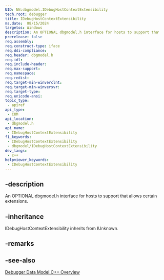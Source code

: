 ```yaml
---
UID: NN:dbgmodel.IDebugHostContextExtensibility
tech.root: debugger
title: IDebugHostContextExtensibility 
ms.date:  08/15/2024
targetos: Windows
description: An OPTIONAL dbgmodel.h interface for hosts to support that allows certain extensions.  
prerelease: false
req.assembly: 
req.construct-type: iface
req.ddi-compliance: 
req.header: dbgmodel.h
req.idl: 
req.include-header: 
req.max-support: 
req.namespace: 
req.redist: 
req.target-min-winverclnt: 
req.target-min-winversvr: 
req.target-type: 
req.unicode-ansi: 
topic_type:
 - apiref
api_type:
 - COM
api_location:
 - dbgmodel.h
api_name:
 - IDebugHostContextExtensibility
f1_keywords:
 - IDebugHostContextExtensibility
 - dbgmodel/IDebugHostContextExtensibility
dev_langs:
 - c++
helpviewer_keywords:
 - IDebugHostContextExtensibility
---
```


## -description

An OPTIONAL dbgmodel.h interface for hosts to support that allows certain extensions. 

## -inheritance

IDebugHostContextExtensibility inherits from IUnknown.

## -remarks

## -see-also

[Debugger Data Model C++ Overview](/windows-hardware/drivers/debugger/data-model-cpp-overview)
